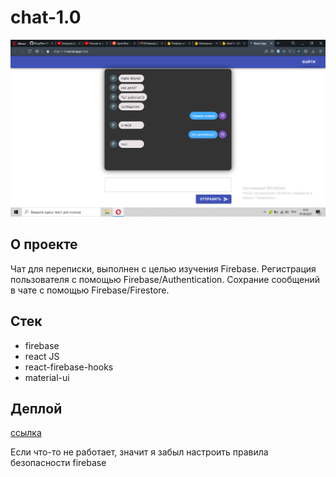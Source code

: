 # chat-1.0

![preview](https://github.com/Pavel-Sol/chat-1.0/blob/master/preview/preview.png)

## О проекте

Чат для переписки, выполнен с целью изучения Firebase. Регистрация пользователя с помощью Firebase/Authentication. Сохрание сообщений в чате с помощью Firebase/Firestore.

## Стек

- firebase
- react JS
- react-firebase-hooks
- material-ui

## Деплой

[ссылка](https://chat-1-0.vercel.app/chat)

Если что-то не работает, значит я забыл настроить правила безопасности firebase
